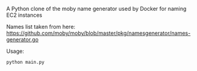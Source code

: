 A Python clone of the moby name generator used by Docker for naming EC2 instances

Names list taken from here: https://github.com/moby/moby/blob/master/pkg/namesgenerator/names-generator.go

Usage:

`python main.py`